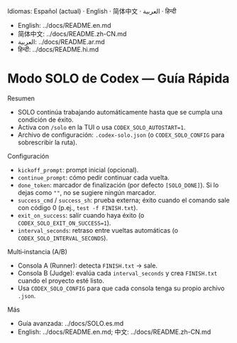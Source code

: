 Idiomas: Español (actual) · English · 简体中文 · العربية · हिन्दी
- English: ../docs/README.en.md
- 简体中文: ../docs/README.zh-CN.md
- العربية: ../docs/README.ar.md
- हिन्दी: ../docs/README.hi.md

# Modo SOLO de Codex — Guía Rápida

Resumen
- SOLO continúa trabajando automáticamente hasta que se cumpla una condición de éxito.
- Activa con `/solo` en la TUI o usa `CODEX_SOLO_AUTOSTART=1`.
- Archivo de configuración: `.codex-solo.json` (o `CODEX_SOLO_CONFIG` para sobrescribir la ruta).

Configuración
- `kickoff_prompt`: prompt inicial (opcional).
- `continue_prompt`: cómo pedir continuar cada vuelta.
- `done_token`: marcador de finalización (por defecto `[SOLO_DONE]`). Si lo dejas como `""`, no se sugiere ningún marcador.
- `success_cmd` / `success_sh`: prueba externa; éxito cuando el comando sale con código 0 (p.ej., `test -f FINISH.txt`).
- `exit_on_success`: salir cuando haya éxito (o `CODEX_SOLO_EXIT_ON_SUCCESS=1`).
- `interval_seconds`: retraso entre vueltas automáticas (o `CODEX_SOLO_INTERVAL_SECONDS`).

Multi‑instancia (A/B)
- Consola A (Runner): detecta `FINISH.txt` → sale.
- Consola B (Judge): evalúa cada `interval_seconds` y crea `FINISH.txt` cuando el proyecto esté listo.
- Usa `CODEX_SOLO_CONFIG` para que cada consola tenga su propio archivo `.json`.

Más
- Guía avanzada: ../docs/SOLO.es.md
- English: ../docs/README.en.md; 中文: ../docs/README.zh-CN.md
